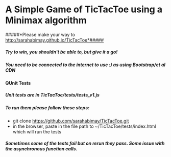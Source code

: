 # A Simple Game of TicTacToe using a Minimax algorithm
#####*Please make your way to http://sarahabimay.github.io/TicTacToe*#####
##### Try to win, you shouldn't be able to, but give it a go! #####
##### You need to be connected to the internet to use :) as using Bootstrap/et al CDN

#### QUnit Tests
##### Unit tests are in TicTacToe/tests/tests_v1.js
##### To run them please follow these steps:
* git clone https://github.com/sarahabimay/TicTacToe.git
* in the browser, paste in the file path to ~/TicTacToe/tests/index.html which will run the tests

##### Sometimes some of the tests fail but on rerun they pass.  Some issue with the asynchronous function calls.
